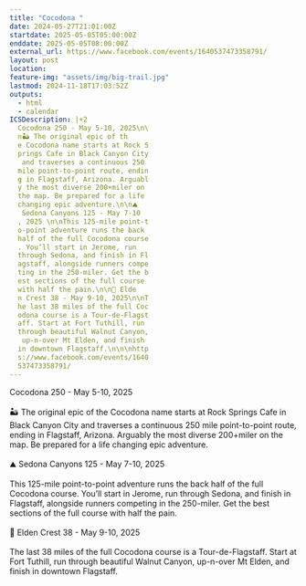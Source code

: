 ```yaml
---
title: "Cocodona "
date: 2024-05-27T21:01:00Z
startdate: 2025-05-05T05:00:00Z
enddate: 2025-05-05T08:00:00Z
external_url: https://www.facebook.com/events/1640537473358791/
layout: post
location: 
feature-img: "assets/img/big-trail.jpg"
lastmod: 2024-11-18T17:03:52Z
outputs:
  - html
  - calendar
ICSDescription: |+2
  Cocodona 250 - May 5-10, 2025\n\  n🏜️ The original epic of th  e Cocodona name starts at Rock S  prings Cafe in Black Canyon City   and traverses a continuous 250   mile point-to-point route, endin  g in Flagstaff, Arizona. Arguabl  y the most diverse 200+miler on   the map. Be prepared for a life   changing epic adventure.\n\n⛰️   Sedona Canyons 125 - May 7-10  , 2025 \n\nThis 125-mile point-t  o-point adventure runs the back   half of the full Cocodona course  . You’ll start in Jerome, run   through Sedona, and finish in Fl  agstaff, alongside runners compe  ting in the 250-miler. Get the b  est sections of the full course   with half the pain.\n\n🌲 Elde  n Crest 38 - May 9-10, 2025\n\nT  he last 38 miles of the full Coc  odona course is a Tour-de-Flagst  aff. Start at Fort Tuthill, run   through beautiful Walnut Canyon,   up-n-over Mt Elden, and finish   in downtown Flagstaff.\n\n\nhttp  s://www.facebook.com/events/1640  537473358791/
---
```


Cocodona 250 - May 5-10, 2025<br>
  <br>
  🏜️ The original epic of the Cocodona name starts at Rock Springs Cafe in Black Canyon City and traverses a continuous 250 mile point-to-point route, ending in Flagstaff, Arizona. Arguably the most diverse 200+miler on the map. Be prepared for a life changing epic adventure.<br>
  <br>
  ⛰️ Sedona Canyons 125 - May 7-10, 2025 <br>
  <br>
  This 125-mile point-to-point adventure runs the back half of the full Cocodona course. You’ll start in Jerome, run through Sedona, and finish in Flagstaff, alongside runners competing in the 250-miler. Get the best sections of the full course with half the pain.<br>
  <br>
  🌲 Elden Crest 38 - May 9-10, 2025<br>
  <br>
  The last 38 miles of the full Cocodona course is a Tour-de-Flagstaff. Start at Fort Tuthill, run through beautiful Walnut Canyon, up-n-over Mt Elden, and finish in downtown Flagstaff.<br>
  <br>
  <br>
  
